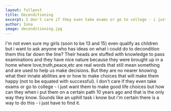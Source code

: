 ```yaml
---
layout: fullpost
title: Deconditioning
excerpt: I don't care if they even take exams or go to college - i just want them to make good life choices - Iona
author: Iona
image: deconditioning.jpg
---
```

I'm not even sure my girls (soon to be 13 and 15) even qualify as children but i want to ask anyone who has ideas on what i could do to decondition them this far down the line? Their heads are stuffed with knowledge to pass examinations and they have nice nature because they were brought up in a home where love,truth,peace,etc are real words that still mean something and are used to help us make decisions. But they are no nearer knowing what their innate abilities are or how to make choices that will make them happy (not to be equated with successful). I don't care if they even take exams or go to college - i just want them to make good life choices but how can they when i put them on a certain path 10 years ago and that is the only way they know. Sounds like an uphill task i know but i'm certain there is a way to do this - i just have to find it.
